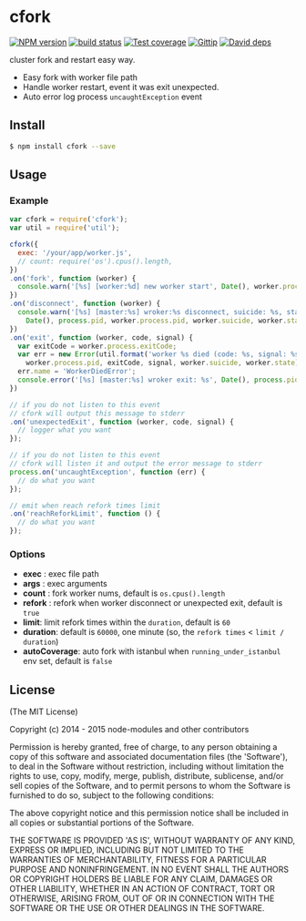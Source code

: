 cfork
=======

[![NPM version][npm-image]][npm-url]
[![build status][travis-image]][travis-url]
[![Test coverage][cov-image]][cov-url]
[![Gittip][gittip-image]][gittip-url]
[![David deps][david-image]][david-url]

[npm-image]: https://img.shields.io/npm/v/cfork.svg?style=flat
[npm-url]: https://npmjs.org/package/cfork
[travis-image]: https://img.shields.io/travis/node-modules/cfork.svg?style=flat
[travis-url]: https://travis-ci.org/node-modules/cfork
[cov-image]: https://codecov.io/github/node-modules/cfork/coverage.svg?branch=master
[cov-url]: https://codecov.io/github/node-modules/cfork?branch=master
[gittip-image]: https://img.shields.io/gittip/fengmk2.svg?style=flat
[gittip-url]: https://www.gittip.com/fengmk2/
[david-image]: https://img.shields.io/david/node-modules/cfork.svg?style=flat
[david-url]: https://david-dm.org/node-modules/cfork

cluster fork and restart easy way.

* Easy fork with worker file path
* Handle worker restart, event it was exit unexpected.
* Auto error log process `uncaughtException` event

## Install

```bash
$ npm install cfork --save
```

## Usage

### Example

```js
var cfork = require('cfork');
var util = require('util');

cfork({
  exec: '/your/app/worker.js',
  // count: require('os').cpus().length,
})
.on('fork', function (worker) {
  console.warn('[%s] [worker:%d] new worker start', Date(), worker.process.pid);
})
.on('disconnect', function (worker) {
  console.warn('[%s] [master:%s] wroker:%s disconnect, suicide: %s, state: %s.',
    Date(), process.pid, worker.process.pid, worker.suicide, worker.state);
})
.on('exit', function (worker, code, signal) {
  var exitCode = worker.process.exitCode;
  var err = new Error(util.format('worker %s died (code: %s, signal: %s, suicide: %s, state: %s)',
    worker.process.pid, exitCode, signal, worker.suicide, worker.state));
  err.name = 'WorkerDiedError';
  console.error('[%s] [master:%s] wroker exit: %s', Date(), process.pid, err.stack);
})

// if you do not listen to this event
// cfork will output this message to stderr
.on('unexpectedExit', function (worker, code, signal) {
  // logger what you want
});

// if you do not listen to this event
// cfork will listen it and output the error message to stderr
process.on('uncaughtException', function (err) {
  // do what you want
});

// emit when reach refork times limit
.on('reachReforkLimit', function () {
  // do what you want
});
```

### Options

- **exec** : exec file path
- **args** : exec arguments
- **count** : fork worker nums, default is `os.cpus().length`
- **refork** : refork when worker disconnect or unexpected exit, default is `true`
- **limit**: limit refork times within the `duration`, default is `60`
- **duration**: default is `60000`, one minute (so, the `refork times` < `limit / duration`)
- **autoCoverage**: auto fork with istanbul when `running_under_istanbul` env set, default is `false`

## License

(The MIT License)

Copyright (c) 2014 - 2015 node-modules and other contributors

Permission is hereby granted, free of charge, to any person obtaining
a copy of this software and associated documentation files (the
'Software'), to deal in the Software without restriction, including
without limitation the rights to use, copy, modify, merge, publish,
distribute, sublicense, and/or sell copies of the Software, and to
permit persons to whom the Software is furnished to do so, subject to
the following conditions:

The above copyright notice and this permission notice shall be
included in all copies or substantial portions of the Software.

THE SOFTWARE IS PROVIDED 'AS IS', WITHOUT WARRANTY OF ANY KIND,
EXPRESS OR IMPLIED, INCLUDING BUT NOT LIMITED TO THE WARRANTIES OF
MERCHANTABILITY, FITNESS FOR A PARTICULAR PURPOSE AND NONINFRINGEMENT.
IN NO EVENT SHALL THE AUTHORS OR COPYRIGHT HOLDERS BE LIABLE FOR ANY
CLAIM, DAMAGES OR OTHER LIABILITY, WHETHER IN AN ACTION OF CONTRACT,
TORT OR OTHERWISE, ARISING FROM, OUT OF OR IN CONNECTION WITH THE
SOFTWARE OR THE USE OR OTHER DEALINGS IN THE SOFTWARE.
